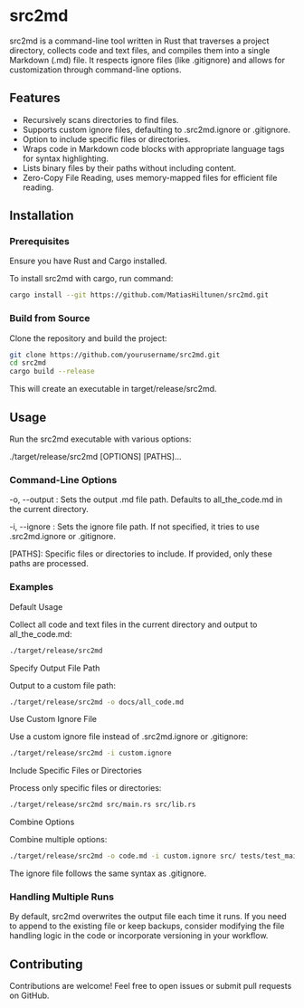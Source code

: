 # src2md

src2md is a command-line tool written in Rust that traverses a project directory, collects code and text files, and compiles them into a single Markdown (.md) file. It respects ignore files (like .gitignore) and allows for customization through command-line options.

## Features

- Recursively scans directories to find files.
- Supports custom ignore files, defaulting to .src2md.ignore or .gitignore.
- Option to include specific files or directories.
- Wraps code in Markdown code blocks with appropriate language tags for syntax highlighting.
- Lists binary files by their paths without including content.
- Zero-Copy File Reading, uses memory-mapped files for efficient file reading.


## Installation

### Prerequisites

Ensure you have Rust and Cargo installed.

To install src2md with cargo, run command:
```sh
cargo install --git https://github.com/MatiasHiltunen/src2md.git
```

### Build from Source

Clone the repository and build the project:
```sh
git clone https://github.com/yourusername/src2md.git
cd src2md
cargo build --release
```
  
This will create an executable in target/release/src2md.

## Usage

Run the src2md executable with various options:

./target/release/src2md [OPTIONS] [PATHS]...

### Command-Line Options

-o, --output <FILE>: Sets the output .md file path. Defaults to all_the_code.md in the current directory.

-i, --ignore <FILE>: Sets the ignore file path. If not specified, it tries to use .src2md.ignore or .gitignore.

[PATHS]: Specific files or directories to include. If provided, only these paths are processed.


### Examples

Default Usage

Collect all code and text files in the current directory and output to all_the_code.md:
```sh
./target/release/src2md
```

Specify Output File Path

Output to a custom file path:
```sh
./target/release/src2md -o docs/all_code.md
```
Use Custom Ignore File

Use a custom ignore file instead of .src2md.ignore or .gitignore:
```sh
./target/release/src2md -i custom.ignore
```
Include Specific Files or Directories

Process only specific files or directories:
```sh
./target/release/src2md src/main.rs src/lib.rs
```

Combine Options

Combine multiple options:
```sh
./target/release/src2md -o code.md -i custom.ignore src/ tests/test_main.rs
```

The ignore file follows the same syntax as .gitignore.

### Handling Multiple Runs

By default, src2md overwrites the output file each time it runs. If you need to append to the existing file or keep backups, consider modifying the file handling logic in the code or incorporate versioning in your workflow.

## Contributing

Contributions are welcome! Feel free to open issues or submit pull requests on GitHub.
